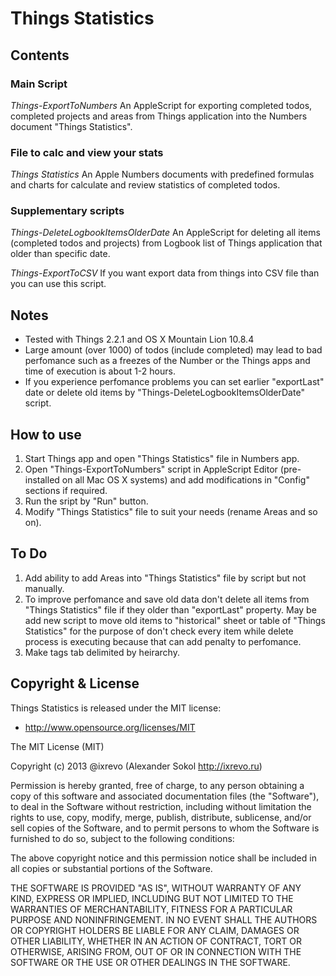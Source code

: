Things Statistics
=================

Contents
--------

### Main Script
*Things-ExportToNumbers*
An AppleScript for exporting completed todos, completed projects and areas from Things application into the Numbers document "Things Statistics".

### File to calc and view your stats
*Things Statistics*
An Apple Numbers documents with predefined formulas and charts for calculate and review statistics of completed todos.

### Supplementary scripts
*Things-DeleteLogbookItemsOlderDate*
An AppleScript for deleting all items (completed todos and projects) from Logbook list of Things application that older than specific date.

*Things-ExportToCSV*
If you want export data from things into CSV file than you can use this script.

Notes
-----

- Tested with Things 2.2.1 and OS X Mountain Lion 10.8.4
- Large amount (over 1000) of todos (include completed) may lead to bad perfomance such as a freezes of the Number or the Things apps and time of execution is about 1-2 hours.
- If you experience perfomance problems you can set earlier "exportLast" date or delete old items by "Things-DeleteLogbookItemsOlderDate" script.

How to use
----------

1. Start Things app and open "Things Statistics" file in Numbers app.
2. Open "Things-ExportToNumbers" script in AppleScript Editor (pre-installed on all Mac OS X systems) and add modifications in "Config" sections if required.
3. Run the sript by "Run" button.
4. Modify "Things Statistics" file to suit your needs (rename Areas and so on).

To Do
------

1. Add ability to add Areas into "Things Statistics" file by script but not manually.
2. To improve perfomance and save old data don't delete all items from "Things Statistics" file if they older than "exportLast" property. May be add new script to move old items to "historical" sheet or table of "Things Statistics" for the purpose of don't check every item while delete process is executing because that can add penalty to perfomance.
3. Make tags tab delimited by heirarchy.

Copyright & License
-------------------

Things Statistics is released under the MIT license:

- http://www.opensource.org/licenses/MIT

The MIT License (MIT)

Copyright (c) 2013 @ixrevo (Alexander Sokol http://ixrevo.ru)

Permission is hereby granted, free of charge, to any person obtaining a copy of
this software and associated documentation files (the "Software"), to deal in
the Software without restriction, including without limitation the rights to
use, copy, modify, merge, publish, distribute, sublicense, and/or sell copies of
the Software, and to permit persons to whom the Software is furnished to do so,
subject to the following conditions:

The above copyright notice and this permission notice shall be included in all
copies or substantial portions of the Software.

THE SOFTWARE IS PROVIDED "AS IS", WITHOUT WARRANTY OF ANY KIND, EXPRESS OR
IMPLIED, INCLUDING BUT NOT LIMITED TO THE WARRANTIES OF MERCHANTABILITY, FITNESS
FOR A PARTICULAR PURPOSE AND NONINFRINGEMENT. IN NO EVENT SHALL THE AUTHORS OR
COPYRIGHT HOLDERS BE LIABLE FOR ANY CLAIM, DAMAGES OR OTHER LIABILITY, WHETHER
IN AN ACTION OF CONTRACT, TORT OR OTHERWISE, ARISING FROM, OUT OF OR IN
CONNECTION WITH THE SOFTWARE OR THE USE OR OTHER DEALINGS IN THE SOFTWARE.